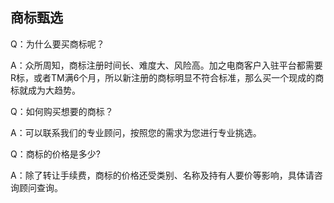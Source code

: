 ## 商标甄选

Q：为什么要买商标呢？

A：众所周知，商标注册时间长、难度大、风险高。加之电商客户入驻平台都需要R标，或者TM满6个月，所以新注册的商标明显不符合标准，那么买一个现成的商标就成为大趋势。

Q：如何购买想要的商标？

A：可以联系我们的专业顾问，按照您的需求为您进行专业挑选。

Q：商标的价格是多少?

A：除了转让手续费，商标的价格还受类别、名称及持有人要价等影响，具体请咨询顾问查询。

